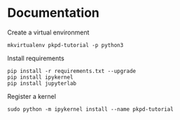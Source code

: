 # Documentation

Create a virtual environment
```
mkvirtualenv pkpd-tutorial -p python3
```

Install requirements
```
pip install -r requirements.txt --upgrade
pip install ipykernel
pip install jupyterlab
```

Register a kernel
```
sudo python -m ipykernel install --name pkpd-tutorial
```